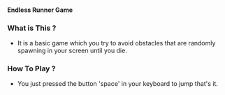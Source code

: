 #### Endless Runner Game
### What is This ?
* It is a basic game which you try to avoid obstacles that are randomly spawning in your screen until you die.
### How To Play ?
* You just pressed the button 'space' in your keyboard to jump that's it.
